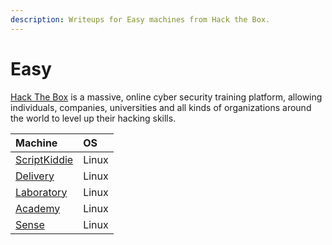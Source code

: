 ```yaml
---
description: Writeups for Easy machines from Hack the Box.
---
```


# Easy

[Hack The Box](https://www.hackthebox.eu/) is a massive, online cyber security training platform, allowing individuals, companies, universities and all kinds of organizations around the world to level up their hacking skills.

| Machine | OS |
| :--- | :--- |
| [ScriptKiddie](scriptkiddie.md) | Linux |
| [Delivery](delivery.md) | Linux |
| [Laboratory](laboratory.md) | Linux |
| [Academy](academy.md) | Linux |
| [Sense](sense.md) | Linux |


